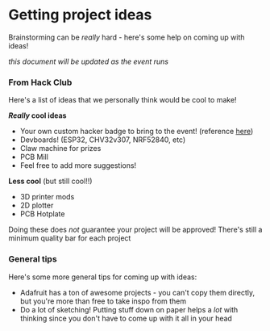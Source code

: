 # Getting project ideas

Brainstorming can be *really* hard - here's some help on coming up with ideas!

*this document will be updated as the event runs*

### From Hack Club
Here's a list of ideas that we personally think would be cool to make!

***Really* cool ideas**

- Your own custom hacker badge to bring to the event! (reference [here](https://github.com/badger/home))
- Devboards! (ESP32, CHV32v307, NRF52840, etc)
- Claw machine for prizes
- PCB Mill
- Feel free to add more suggestions!

**Less cool** (but still cool!!)

- 3D printer mods
- 2D plotter
- PCB Hotplate

Doing these does *not* guarantee your project will be approved! There's still a minimum quality bar for each project

### General tips
Here's some more general tips for coming up with ideas:

- Adafruit has a ton of awesome projects - you can't copy them directly, but you're more than free to take inspo from them
- Do a lot of sketching! Putting stuff down on paper helps a *lot* with thinking since you don't have to come up with it all in your head
 